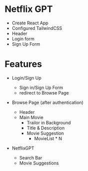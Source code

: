 
# Netflix GPT


- Create React App
- Configured TailwindCSS
- Header
- Login form
- Sign Up Form


# Features  
- Login/Sign Up
  - Sign in/Sign Up Form
  - redirect to Browse Page  
- Browse Page (after authentication)
   - Header
   - Main Movie
     - Trailor in Background
     - Title & Description 
     - Movie Suggestion 
       - MovieList * N

 - NetflixGPT
   - Search Bar
   - Movie Suggestions      